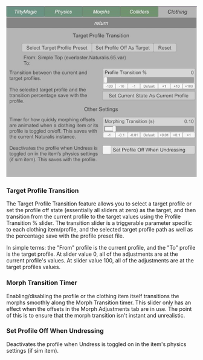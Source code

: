 ![UI_clothing_additional_settings.jpg](/assets/screens/naturalis/v1_3/UI_clothing_additional_settings.jpg)

### Target Profile Transition

The Target Profile Transition feature allows you to select a target profile or set the profile off state (essentially all sliders at zero) as the target, and then transition from the current profile to the target values using the Profile Transition % slider. The transition slider is a triggerable parameter specific to each clothing item/profile, and the selected target profile path as well as the percentage save with the profile preset file.

In simple terms: the "From" profile is the current profile, and the "To" profile is the target profile. At slider value 0, all of the adjustments are at the current profile's values. At slider value 100, all of the adjustments are at the target profiles values.

### Morph Transition Timer

Enabling/disabling the profile or the clothing item itself transitions the morphs smoothly along the Morph Transition timer. This slider only has an effect when the offsets in the Morph Adjustments tab are in use. The point of this is to ensure that the morph transition isn't instant and unrealistic.

### Set Profile Off When Undressing

Deactivates the profile when Undress is toggled on in the item's physics settings (if sim item).
